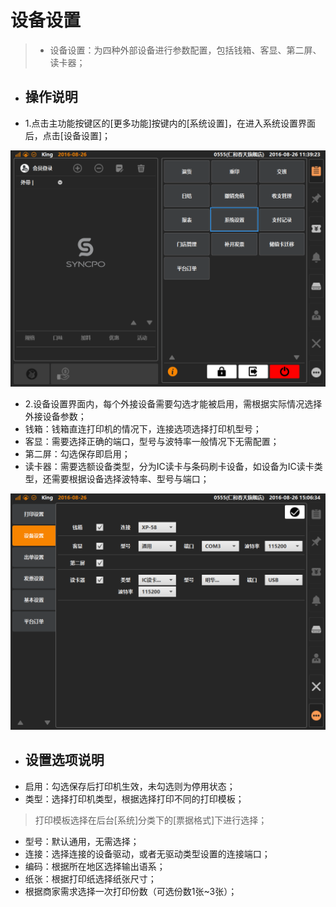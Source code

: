 # 设备设置  
> * 设备设置：为四种外部设备进行参数配置，包括钱箱、客显、第二屏、读卡器；  

* ## 操作说明
* 1.点击主功能按键区的[更多功能]按键内的[系统设置]，在进入系统设置界面后，点击[设备设置]；  

![](19.1打印设置.png)
  

* 2.设备设置界面内，每个外接设备需要勾选才能被启用，需根据实际情况选择外接设备参数；   
* 钱箱：钱箱直连打印机的情况下，连接选项选择打印机型号；
* 客显：需要选择正确的端口，型号与波特率一般情况下无需配置；
* 第二屏：勾选保存即启用；
* 读卡器：需要选额设备类型，分为IC读卡与条码刷卡设备，如设备为IC读卡类型，还需要根据设备选择波特率、型号与端口；
 
![](19.2设备设置-1.png)

* ## 设置选项说明
* 启用：勾选保存后打印机生效，未勾选则为停用状态；
* 类型：选择打印机类型，根据选择打印不同的打印模板；  
> 打印模板选择在后台[系统]分类下的[票据格式]下进行选择；  
* 型号：默认通用，无需选择；
* 连接：选择连接的设备驱动，或者无驱动类型设置的连接端口；
* 编码：根据所在地区选择输出语系；
* 纸张：根据打印纸选择纸张尺寸；
* 根据商家需求选择一次打印份数（可选份数1张~3张）； 


  


  
  


